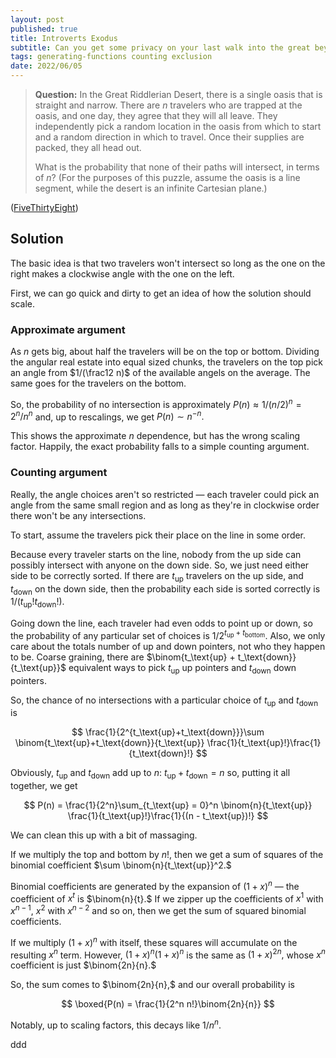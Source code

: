 ```yaml
---
layout: post
published: true
title: Introverts Exodus
subtitle: Can you get some privacy on your last walk into the great beyond?
tags: generating-functions counting exclusion
date: 2022/06/05
---
```


>**Question:** In the Great Riddlerian Desert, there is a single oasis that is straight and narrow. There are $n$ travelers who are trapped at the oasis, and one day, they agree that they will all leave. They independently pick a random location in the oasis from which to start and a random direction in which to travel. Once their supplies are packed, they all head out.
>
>What is the probability that none of their paths will intersect, in terms of $n$? (For the purposes of this puzzle, assume the oasis is a line segment, while the desert is an infinite Cartesian plane.)

<!--more-->

([FiveThirtyEight](https://fivethirtyeight.com/features/can-you-escape-the-desert/))

## Solution

The basic idea is that two travelers won't intersect so long as the one on the right makes a clockwise angle with the one on the left.

First, we can go quick and dirty to get an idea of how the solution should scale. 

### Approximate argument

As $n$ gets big, about half the travelers will be on the top or bottom. Dividing the angular real estate into equal sized chunks, the travelers on the top pick an angle from $1/(\frac12 n)$ of the available angels on the average. The same goes for the travelers on the bottom.

So, the probability of no intersection is approximately $P(n) \approx 1/(n/2)^n =  2^n/n^n$ and, up to rescalings, we get $P(n) \sim n^{-n}.$

This shows the approximate $n$ dependence, but has the wrong scaling factor. Happily, the exact probability falls to a simple counting argument.

### Counting argument

Really, the angle choices aren't so restricted — each traveler could pick an angle from the same small region and as long as they're in clockwise order there won't be any intersections. 

To start, assume the travelers pick their place on the line in some order.

Because every traveler starts on the line, nobody from the up side can possibly intersect with anyone on the down side. So, we just need either side to be correctly sorted. If there are $t_\text{up}$ travelers on the up side, and $t_\text{down}$ on the down side, then the probability each side is sorted correctly is $1/(t_\text{up}!t_\text{down}!).$ 

Going down the line, each traveler had even odds to point up or down, so the probability of any particular set of choices is $1/2^{t_\text{up}+t_\text{bottom}}.$ Also, we only care about the totals number of up and down pointers, not who they happen to be. Coarse graining, there are $\binom{t_\text{up} + t_\text{down}}{t_\text{up}}$ equivalent ways to pick $t_\text{up}$ up pointers and $t_\text{down}$ down pointers.

So, the chance of no intersections with a particular choice of $t_\text{up}$ and $t_\text{down}$ is

$$
  \frac{1}{2^{t_\text{up}+t_\text{down}}}\sum \binom{t_\text{up}+t_\text{down}}{t_\text{up}} \frac{1}{t_\text{up}!}\frac{1}{t_\text{down}!}
$$

Obviously, $t_\text{up}$ and $t_\text{down}$ add up to $n$: $t_\text{up} + t_\text{down} = n$ so, putting it all together, we get 

$$
  P(n) = \frac{1}{2^n}\sum_{t_\text{up} = 0}^n \binom{n}{t_\text{up}} \frac{1}{t_\text{up}!}\frac{1}{(n - t_\text{up})!}
$$

We can clean this up with a bit of massaging.

If we multiply the top and bottom by $n!,$ then we get a sum of squares of the binomial coefficient $\sum \binom{n}{t_\text{up}}^2.$

Binomial coefficients are generated by the expansion of $(1+x)^n$ — the coefficient of $x^t$ is $\binom{n}{t}.$ If we zipper up the coefficients of $x^1$ with $x^{n-1},$ $x^2$ with $x^{n-2}$ and so on, then we get the sum of squared binomial coefficients. 

If we multiply $(1+x)^n$ with itself, these squares will accumulate on the resulting $x^n$ term. However, $(1+x)^n(1+x)^n$ is the same as $(1+x)^{2n},$ whose $x^n$ coefficient is just $\binom{2n}{n}.$ 

So, the sum comes to $\binom{2n}{n},$ and our overall probability is 

$$
  \boxed{P(n) = \frac{1}{2^n n!}\binom{2n}{n}}
$$

Notably, up to scaling factors, this decays like $1/n^n.$


ddd

<br>
